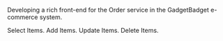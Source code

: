 Developing a rich front-end for the Order service in the GadgetBadget e-commerce system.

Select Items.
Add Items.
Update Items.
Delete Items.



